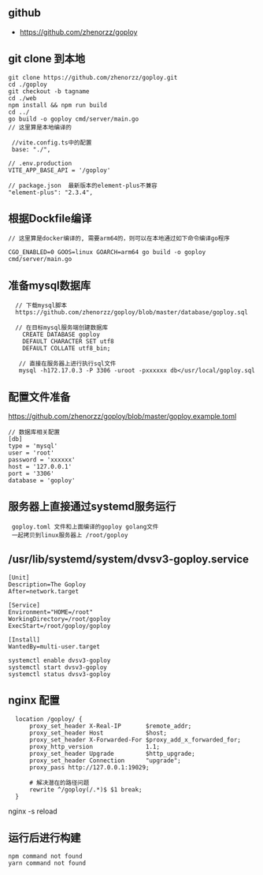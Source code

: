 ## github
- https://github.com/zhenorzz/goploy

## git clone 到本地
  ```
  git clone https://github.com/zhenorzz/goploy.git
  cd ./goploy
  git checkout -b tagname
  cd ./web
  npm install && npm run build
  cd ../
  go build -o goploy cmd/server/main.go
  // 这里算是本地编译的
  ```

```
 //vite.config.ts中的配置
 base: "./",

// .env.production
VITE_APP_BASE_API = '/goploy'

// package.json  最新版本的element-plus不兼容
"element-plus": "2.3.4",
```


## 根据Dockfile编译
  ```
  // 这里算是docker编译的, 需要arm64的，则可以在本地通过如下命令编译go程序

  CGO_ENABLED=0 GOOS=linux GOARCH=arm64 go build -o goploy cmd/server/main.go

  ```

## 准备mysql数据库
```
  // 下载mysql脚本
  https://github.com/zhenorzz/goploy/blob/master/database/goploy.sql

  // 在目标mysql服务端创建数据库
    CREATE DATABASE goploy
    DEFAULT CHARACTER SET utf8
    DEFAULT COLLATE utf8_bin;

   // 直接在服务器上进行执行sql文件
   mysql -h172.17.0.3 -P 3306 -uroot -pxxxxxx db</usr/local/goploy.sql
```  

## 配置文件准备
https://github.com/zhenorzz/goploy/blob/master/goploy.example.toml

```
// 数据库相关配置
[db]
type = 'mysql'
user = 'root'
password = 'xxxxxx'
host = '127.0.0.1'
port = '3306'
database = 'goploy'
```

## 服务器上直接通过systemd服务运行
```
 goploy.toml 文件和上面编译的goploy golang文件
 一起拷贝到linux服务器上 /root/goploy
```

## /usr/lib/systemd/system/dvsv3-goploy.service
```
[Unit]
Description=The Goploy
After=network.target

[Service]
Environment="HOME=/root"
WorkingDirectory=/root/goploy
ExecStart=/root/goploy/goploy

[Install]
WantedBy=multi-user.target

```

```
systemctl enable dvsv3-goploy
systemctl start dvsv3-goploy
systemctl status dvsv3-goploy
```

## nginx 配置
  ```
    location /goploy/ {
        proxy_set_header X-Real-IP       $remote_addr;
        proxy_set_header Host            $host;
        proxy_set_header X-Forwarded-For $proxy_add_x_forwarded_for;
        proxy_http_version               1.1;
        proxy_set_header Upgrade         $http_upgrade;
        proxy_set_header Connection      "upgrade";
        proxy_pass http://127.0.0.1:19029;

        # 解决潜在的路径问题
        rewrite ^/goploy(/.*)$ $1 break;
    }
  ```

nginx -s reload

## 运行后进行构建 
```
npm command not found
yarn command not found
```